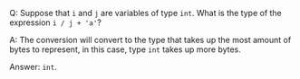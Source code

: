 Q: Suppose that `i` and `j` are variables of type `int`. What is the type of the
expression `i / j + 'a'`?

A: The conversion will convert to the type that takes up the most amount of
bytes to represent, in this case, type `int` takes up more bytes.

Answer: `int`.
